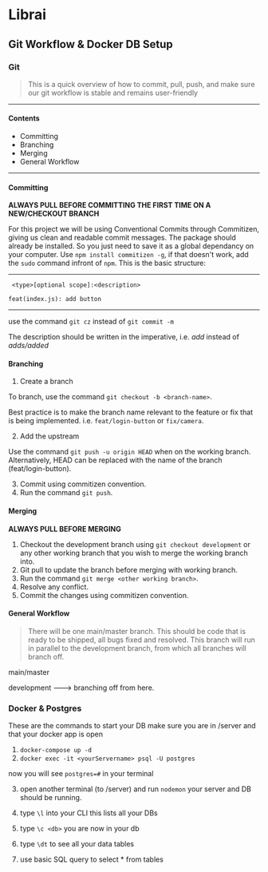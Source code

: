 # Librai

## Git Workflow & Docker DB Setup

### Git

> This is a quick overview of how to commit, pull, push, and make sure our git workflow is stable and remains user-friendly

---

#### Contents

- Committing
- Branching
- Merging
- General Workflow

---

#### Committing

**ALWAYS PULL BEFORE COMMITTING THE FIRST TIME ON A NEW/CHECKOUT BRANCH**

For this project we will be using Conventional Commits through Commitizen, giving us clean and readable commit messages. The package should already be installed. So you just need to save it as a global dependancy on your computer. Use `npm install commitizen -g`, if that doesn't work, add the `sudo` command infront of `npm`. This is the basic structure:

---

` <type>[optional scope]:<description>`

`feat(index.js): add button`

---

use the command `git cz` instead of `git commit -m`

The description should be written in the imperative, i.e. _add_ instead of _adds/added_

#### Branching

1. Create a branch

To branch, use the command `git checkout -b <branch-name>`.

Best practice is to make the branch name relevant to the feature or fix that is being implemented. i.e. `feat/login-button` or `fix/camera`.

2. Add the upstream

Use the command `git push -u origin HEAD` when on the working branch. Alternatively, HEAD can be replaced with the name of the branch (feat/login-button).

3. Commit using commitizen convention.
4. Run the command `git push`.

#### Merging

**ALWAYS PULL BEFORE MERGING**

1. Checkout the development branch using `git checkout development` or any other working branch that you wish to merge the working branch into.
2. Git pull to update the branch before merging with working branch.
3. Run the command `git merge <other working branch>`.
4. Resolve any conflict.
5. Commit the changes using commitizen convention.

#### General Workflow

> There will be one main/master branch. This should be code that is ready to be shipped, all bugs fixed and resolved. This branch will run in parallel to the development branch, from which all branches will branch off.

main/master

development ---> branching off from here.

### Docker & Postgres

These are the commands to start your DB
make sure you are in /server and that your docker app is open

1. `docker-compose up -d`
2. `docker exec -it <yourServername> psql -U postgres`

now you will see `postgres=#` in your terminal

3. open another terminal (to /server) and run `nodemon`
   your server and DB should be running.

4. type `\l` into your CLI
   this lists all your DBs

5. type `\c <db>`
   you are now in your db

6. type `\dt` to see all your data tables

7. use basic SQL query to select \* from tables
